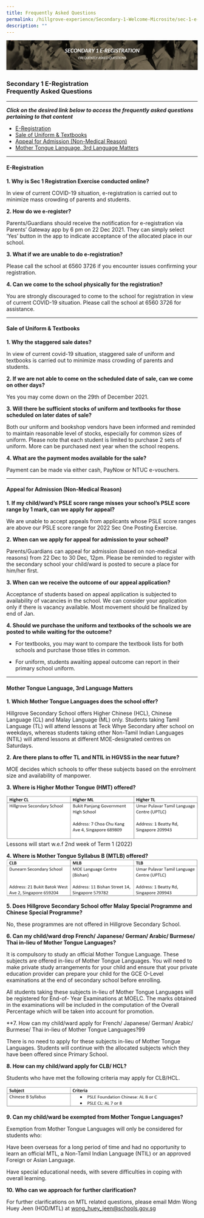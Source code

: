 ```yaml
---
title: Frequently Asked Questions
permalink: /hillgrove-experience/Secondary-1-Welcome-Microsite/sec-1-e-registraton/faq/
description: ""
---
```

![](/images/ereigstration%20faq.jpg)
### **Secondary 1 E-Registration <br> Frequently Asked Questions**
------------------------------------------------------------------------
_**Click on the desired link below to access the frequently asked questions pertaining to that content**_

* [E-Registration](https://sites.google.com/moe.edu.sg/hgv-sec1/e-registration/faq#h.rqp1f9xmc3rm)
* [Sale of Uniform & Textbooks](https://sites.google.com/moe.edu.sg/hgv-sec1/e-registration/faq#h.i7k00ji5xodg)
* [Appeal for Admission (Non-Medical Reason)](https://sites.google.com/moe.edu.sg/hgv-sec1/e-registration/faq#h.23puxz4f6c0p)
* [Mother Tongue Language, 3rd Language Matters](https://sites.google.com/moe.edu.sg/hgv-sec1/e-registration/faq#h.h6mo3kpfmya0)

------------------------------------------------------------------------
#### **E-Registration**

**1. Why is Sec 1 Registration Exercise conducted online?**

In view of current COVID-19 situation, e-registration is carried out to minimize mass crowding of parents and students.

**2. How do we e-register?**

Parents/Guardians should receive the notification for e-registration via Parents’ Gateway app by 6 pm on 22 Dec 2021. They can simply select ‘Yes’ button in the app to indicate acceptance of the allocated place in our school.

**3. What if we are unable to do e-registration?**

Please call the school at 6560 3726 if you encounter issues confirming your registration.

**4. Can we come to the school physically for the registration?**

You are strongly discouraged to come to the school for registration in view of current COVID-19 situation. Please call the school at 6560 3726 for assistance.

------------------------------------------------------------------------
#### **Sale of Uniform & Textbooks**

**1. Why the staggered sale dates?**

In view of current covid-19 situation, staggered sale of uniform and textbooks is carried out to minimize mass crowding of parents and students.

**2. If we are not able to come on the scheduled date of sale, can we come on other days?**

Yes you may come down on the 29th of December 2021.

**3. Will there be sufficient stocks of uniform and textbooks for those scheduled on later dates of sale?**

Both our uniform and bookshop vendors have been informed and reminded to maintain reasonable level of stocks, especially for common sizes of uniform. Please note that each student is limited to purchase 2 sets of uniform. More can be purchased next year when the school reopens.

**4. What are the payment modes available for the sale?**

Payment can be made via either cash, PayNow or NTUC e-vouchers.

------------------------------------------------------------------------
#### **Appeal for Admission (Non-Medical Reason)**

**1. If my child/ward’s PSLE score range misses your school’s PSLE score range by 1 mark, can we apply for appeal?**

We are unable to accept appeals from applicants whose PSLE score ranges are above our PSLE score range for 2022 Sec One Posting Exercise.

**2. When can we apply for appeal for admission to your school?**

Parents/Guardians can appeal for admission (based on non-medical reasons) from 22 Dec to 30 Dec, 12pm. Please be reminded to register with the secondary school your child/ward is posted to secure a place for him/her first.

**3. When can we receive the outcome of our appeal application?**

Acceptance of students based on appeal application is subjected to availability of vacancies in the school. We can consider your application only if there is vacancy available. Most movement should be finalized by end of Jan.

**4. Should we purchase the uniform and textbooks of the schools we are posted to while waiting for the outcome?**

*   For textbooks, you may want to compare the textbook lists for both schools and purchase those titles in common.
    
*   For uniform, students awaiting appeal outcome can report in their primary school uniform.

------------------------------------------------------------------------
#### **Mother Tongue Language, 3rd Language Matters**

**1. Which Mother Tongue Languages does the school offer?**

Hillgrove Secondary School offers Higher Chinese (HCL), Chinese Language (CL) and Malay Language (ML) only. Students taking Tamil Language (TL) will attend lessons at Teck Whye Secondary after school on weekdays, whereas students taking other Non-Tamil Indian Languages (NTIL) will attend lessons at different MOE-designated centres on Saturdays.

**2. Are there plans to offer TL and NTIL in HGVSS in the near future?**

MOE decides which schools to offer these subjects based on the enrolment size and availability of manpower.

**3. Where is Higher Mother Tongue (HMT) offered?**

![](/images/faq%201.jpg)
Lessons will start w.e.f 2nd week of Term 1 (2022)

**4. Where is Mother Tongue Syllabus B (MTLB) offered?**
![](/images/faq%202.jpg)

**5. Does Hillgrove Secondary School offer Malay Special Programme and Chinese Special Programme?**

No, these programmes are not offered in Hillgrove Secondary School. 

**6. Can my child/ward drop French/ Japanese/ German/ Arabic/ Burmese/ Thai in-lieu of Mother Tongue Languages?**

It is compulsory to study an official Mother Tongue Language. These subjects are offered in-lieu of Mother Tongue Languages. You will need to make private study arrangements for your child and ensure that your private education provider can prepare your child for the GCE O-Level examinations at the end of secondary school before enrolling.

All students taking these subjects in-lieu of Mother Tongue Languages will be registered for End-of- Year Examinations at MOELC. The marks obtained in the examinations will be included in the computation of the Overall Percentage which will be taken into account for promotion.  

**7. How can my child/ward apply for French/ Japanese/ German/ Arabic/ Burmese/ Thai in-lieu of Mother Tongue Languages?99

There is no need to apply for these subjects in-lieu of Mother Tongue Languages. Students will continue with the allocated subjects which they have been offered since Primary School. 

**8. How can my child/ward apply for CLB/ HCL?**

Students who have met the following criteria may apply for CLB/HCL.

![](/images/faq%203.jpg)

**9. Can my child/ward be exempted from Mother Tongue Languages?**

Exemption from Mother Tongue Languages will only be considered for students who:

Have been overseas for a long period of time and had no opportunity to learn an official MTL, a Non-Tamil Indian Language (NTIL) or an approved Foreign or Asian Language.

Have special educational needs, with severe difficulties in coping with overall learning.

**10. Who can we approach for further clarification?**

For further clarifications on MTL related questions, please email Mdm Wong Huey Jeen (HOD/MTL) at wong_huey_jeen@schools.gov.sg